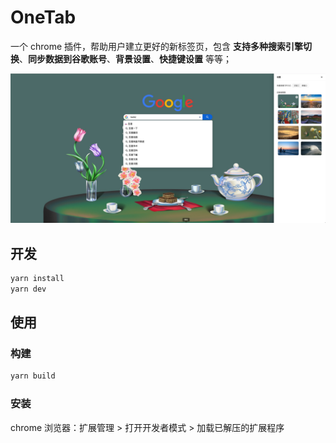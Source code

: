 # OneTab

一个 chrome 插件，帮助用户建立更好的新标签页，包含 **支持多种搜索引擎切换**、**同步数据到谷歌账号**、**背景设置**、**快捷键设置** 等等；

![插件截图](./snapshot/截图.jpg)

## 开发

```bash
yarn install
yarn dev
```

## 使用

### 构建

```bash
yarn build
```

### 安装

chrome 浏览器：扩展管理 > 打开开发者模式 > 加载已解压的扩展程序
